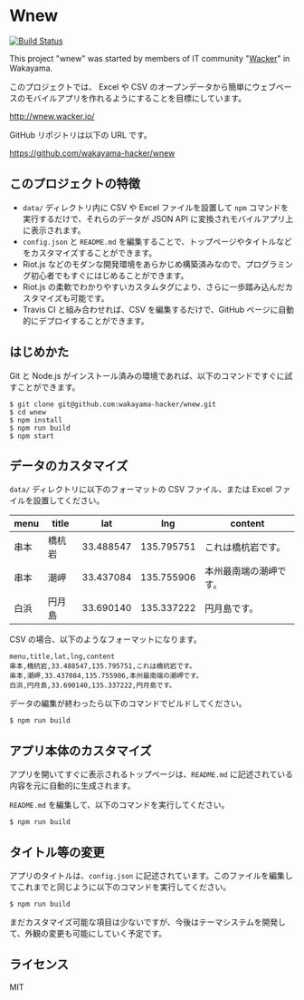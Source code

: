 # Wnew

[![Build Status](https://travis-ci.org/wakayama-hacker/wnew.svg?branch=master)](https://travis-ci.org/wakayama-hacker/wnew)

This project "wnew" was started by members of IT community "[Wacker](http://wacker.io/)" in Wakayama.

このプロジェクトでは、 Excel や CSV のオープンデータから簡単にウェブベースのモバイルアプリを作れるようにすることを目標にしています。

http://wnew.wacker.io/

GitHub リポジトリは以下の URL です。

https://github.com/wakayama-hacker/wnew

## このプロジェクトの特徴

* `data/` ディレクトリ内に CSV や Excel ファイルを設置して `npm` コマンドを実行するだけで、それらのデータが JSON API に変換されモバイルアプリ上に表示されます。
* `config.json` と `README.md` を編集することで、トップページやタイトルなどをカスタマイズすることができます。
* Riot.js などのモダンな開発環境をあらかじめ構築済みなので、プログラミング初心者でもすぐにはじめることができます。
* Riot.js の柔軟でわかりやすいカスタムタグにより、さらに一歩踏み込んだカスタマイズも可能です。
* Travis CI と組み合わせれば、CSV を編集するだけで、GitHub ページに自動的にデプロイすることができます。

## はじめかた

Git と Node.js がインストール済みの環境であれば、以下のコマンドですぐに試すことができます。

```
$ git clone git@github.com:wakayama-hacker/wnew.git
$ cd wnew
$ npm install
$ npm run build
$ npm start
```

## データのカスタマイズ

`data/` ディレクトリに以下のフォーマットの CSV ファイル、または Excel ファイルを設置してください。

|menu|title|lat|lng|content|
|----|-----|---|---|-------|
|串本|橋杭岩|33.488547|135.795751|これは橋杭岩です。|
|串本|潮岬|33.437084|135.755906|本州最南端の潮岬です。|
|白浜|円月島|33.690140|135.337222|円月島です。|

CSV の場合、以下のようなフォーマットになります。

```
menu,title,lat,lng,content
串本,橋杭岩,33.488547,135.795751,これは橋杭岩です。
串本,潮岬,33.437084,135.755906,本州最南端の潮岬です。
白浜,円月島,33.690140,135.337222,円月島です。
```

データの編集が終わったら以下のコマンドでビルドしてください。

```
$ npm run build
```

## アプリ本体のカスタマイズ

アプリを開いてすぐに表示されるトップページは、`README.md` に記述されている内容を元に自動的に生成されます。

`README.md` を編集して、以下のコマンドを実行してください。

```
$ npm run build
```

## タイトル等の変更

アプリのタイトルは、`config.json` に記述されています。このファイルを編集してこれまでと同じように以下のコマンドを実行してください。

```
$ npm run build
```

まだカスタマイズ可能な項目は少ないですが、今後はテーマシステムを開発して、外観の変更も可能にしていく予定です。

## ライセンス

MIT
